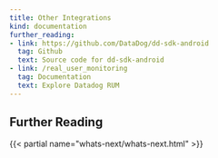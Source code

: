 ```yaml
---
title: Other Integrations
kind: documentation
further_reading:
- link: https://github.com/DataDog/dd-sdk-android
  tag: Github
  text: Source code for dd-sdk-android
- link: /real_user_monitoring
  tag: Documentation
  text: Explore Datadog RUM
---
```


## Further Reading

{{< partial name="whats-next/whats-next.html" >}}
